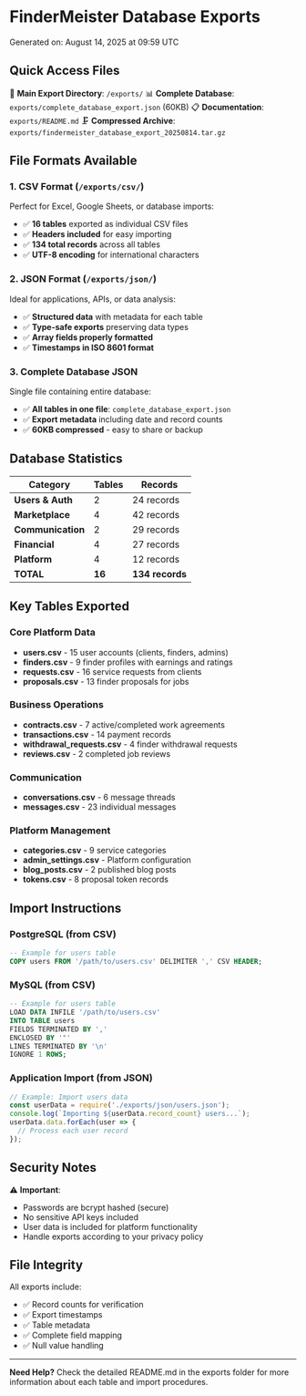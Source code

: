 # FinderMeister Database Exports

Generated on: August 14, 2025 at 09:59 UTC

## Quick Access Files

📁 **Main Export Directory**: `/exports/`
📊 **Complete Database**: `exports/complete_database_export.json` (60KB)
📋 **Documentation**: `exports/README.md`
🗜️ **Compressed Archive**: `exports/findermeister_database_export_20250814.tar.gz`

## File Formats Available

### 1. CSV Format (`/exports/csv/`)
Perfect for Excel, Google Sheets, or database imports:
- ✅ **16 tables** exported as individual CSV files
- ✅ **Headers included** for easy importing
- ✅ **134 total records** across all tables
- ✅ **UTF-8 encoding** for international characters

### 2. JSON Format (`/exports/json/`)
Ideal for applications, APIs, or data analysis:
- ✅ **Structured data** with metadata for each table
- ✅ **Type-safe exports** preserving data types
- ✅ **Array fields properly formatted**
- ✅ **Timestamps in ISO 8601 format**

### 3. Complete Database JSON
Single file containing entire database:
- ✅ **All tables in one file**: `complete_database_export.json`
- ✅ **Export metadata** including date and record counts
- ✅ **60KB compressed** - easy to share or backup

## Database Statistics

| Category | Tables | Records |
|----------|--------|---------|
| **Users & Auth** | 2 | 24 records |
| **Marketplace** | 4 | 42 records |  
| **Communication** | 2 | 29 records |
| **Financial** | 4 | 27 records |
| **Platform** | 4 | 12 records |
| **TOTAL** | **16** | **134 records** |

## Key Tables Exported

### Core Platform Data
- **users.csv** - 15 user accounts (clients, finders, admins)
- **finders.csv** - 9 finder profiles with earnings and ratings
- **requests.csv** - 16 service requests from clients
- **proposals.csv** - 13 finder proposals for jobs

### Business Operations  
- **contracts.csv** - 7 active/completed work agreements
- **transactions.csv** - 14 payment records
- **withdrawal_requests.csv** - 4 finder withdrawal requests
- **reviews.csv** - 2 completed job reviews

### Communication
- **conversations.csv** - 6 message threads
- **messages.csv** - 23 individual messages

### Platform Management
- **categories.csv** - 9 service categories
- **admin_settings.csv** - Platform configuration
- **blog_posts.csv** - 2 published blog posts
- **tokens.csv** - 8 proposal token records

## Import Instructions

### PostgreSQL (from CSV)
```sql
-- Example for users table
COPY users FROM '/path/to/users.csv' DELIMITER ',' CSV HEADER;
```

### MySQL (from CSV)  
```sql
-- Example for users table
LOAD DATA INFILE '/path/to/users.csv' 
INTO TABLE users 
FIELDS TERMINATED BY ',' 
ENCLOSED BY '"' 
LINES TERMINATED BY '\n' 
IGNORE 1 ROWS;
```

### Application Import (from JSON)
```javascript
// Example: Import users data
const userData = require('./exports/json/users.json');
console.log(`Importing ${userData.record_count} users...`);
userData.data.forEach(user => {
  // Process each user record
});
```

## Security Notes

⚠️ **Important**: 
- Passwords are bcrypt hashed (secure)
- No sensitive API keys included
- User data is included for platform functionality
- Handle exports according to your privacy policy

## File Integrity

All exports include:
- ✅ Record counts for verification
- ✅ Export timestamps  
- ✅ Table metadata
- ✅ Complete field mapping
- ✅ Null value handling

---

**Need Help?** Check the detailed README.md in the exports folder for more information about each table and import procedures.